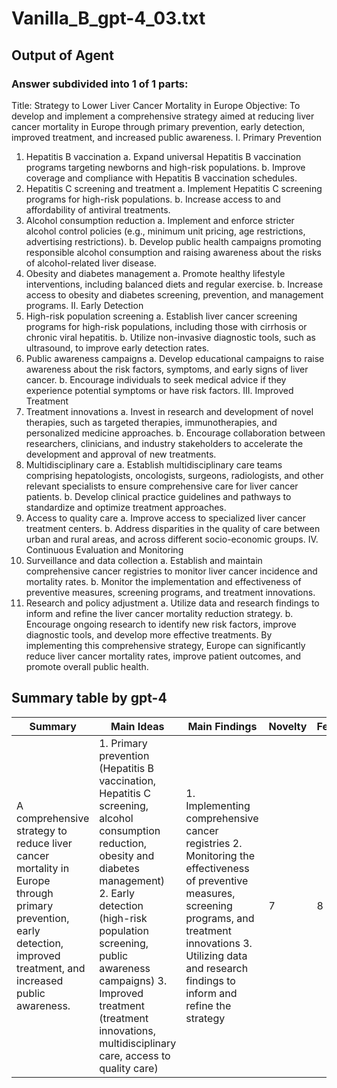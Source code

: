 # Vanilla_B_gpt-4_03.txt
## Output of Agent
### Answer subdivided into 1 of 1 parts:
Title: Strategy to Lower Liver Cancer Mortality in Europe
Objective: To develop and implement a comprehensive strategy aimed at reducing liver cancer mortality in Europe through primary prevention, early detection, improved treatment, and increased public awareness.
I. Primary Prevention
1.	Hepatitis B vaccination a. Expand universal Hepatitis B vaccination programs targeting newborns and high-risk populations. b. Improve coverage and compliance with Hepatitis B vaccination schedules.
2.	Hepatitis C screening and treatment a. Implement Hepatitis C screening programs for high-risk populations. b. Increase access to and affordability of antiviral treatments.
3.	Alcohol consumption reduction a. Implement and enforce stricter alcohol control policies (e.g., minimum unit pricing, age restrictions, advertising restrictions). b. Develop public health campaigns promoting responsible alcohol consumption and raising awareness about the risks of alcohol-related liver disease.
4.	Obesity and diabetes management a. Promote healthy lifestyle interventions, including balanced diets and regular exercise. b. Increase access to obesity and diabetes screening, prevention, and management programs.
II. Early Detection
1.	High-risk population screening a. Establish liver cancer screening programs for high-risk populations, including those with cirrhosis or chronic viral hepatitis. b. Utilize non-invasive diagnostic tools, such as ultrasound, to improve early detection rates.
2.	Public awareness campaigns a. Develop educational campaigns to raise awareness about the risk factors, symptoms, and early signs of liver cancer. b. Encourage individuals to seek medical advice if they experience potential symptoms or have risk factors.
III. Improved Treatment
1.	Treatment innovations a. Invest in research and development of novel therapies, such as targeted therapies, immunotherapies, and personalized medicine approaches. b. Encourage collaboration between researchers, clinicians, and industry stakeholders to accelerate the development and approval of new treatments.
2.	Multidisciplinary care a. Establish multidisciplinary care teams comprising hepatologists, oncologists, surgeons, radiologists, and other relevant specialists to ensure comprehensive care for liver cancer patients. b. Develop clinical practice guidelines and pathways to standardize and optimize treatment approaches.
3.	Access to quality care a. Improve access to specialized liver cancer treatment centers. b. Address disparities in the quality of care between urban and rural areas, and across different socio-economic groups.
IV. Continuous Evaluation and Monitoring
1.	Surveillance and data collection a. Establish and maintain comprehensive cancer registries to monitor liver cancer incidence and mortality rates. b. Monitor the implementation and effectiveness of preventive measures, screening programs, and treatment innovations.
2.	Research and policy adjustment a. Utilize data and research findings to inform and refine the liver cancer mortality reduction strategy. b. Encourage ongoing research to identify new risk factors, improve diagnostic tools, and develop more effective treatments.
By implementing this comprehensive strategy, Europe can significantly reduce liver cancer mortality rates, improve patient outcomes, and promote overall public health.

## Summary table by gpt-4
| Summary | Main Ideas | Main Findings | Novelty | Feasibility | Correctness |
|---------|------------|--------------|---------|-------------|-------------|
| A comprehensive strategy to reduce liver cancer mortality in Europe through primary prevention, early detection, improved treatment, and increased public awareness. | 1. Primary prevention (Hepatitis B vaccination, Hepatitis C screening, alcohol consumption reduction, obesity and diabetes management) 2. Early detection (high-risk population screening, public awareness campaigns) 3. Improved treatment (treatment innovations, multidisciplinary care, access to quality care) | 1. Implementing comprehensive cancer registries 2. Monitoring the effectiveness of preventive measures, screening programs, and treatment innovations 3. Utilizing data and research findings to inform and refine the strategy | 7 | 8 | 9 |

